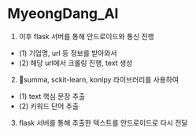 # MyeongDang_AI


1. 이후 flask 서버를 통해 안드로이드와 통신 진행
- (1) 기업명, url 등 정보를 받아와서
- (2) 해당 url에서 크롤링 진행, text 생성

2. summa, sckit-learn, konlpy 라이브러리를 사용하여 
- (1) text 핵심 문장 추출
- (2) 키워드 단어 추출

3. flask 서버를 통해 추출한 텍스트를 안드로이드로 다시 전달
